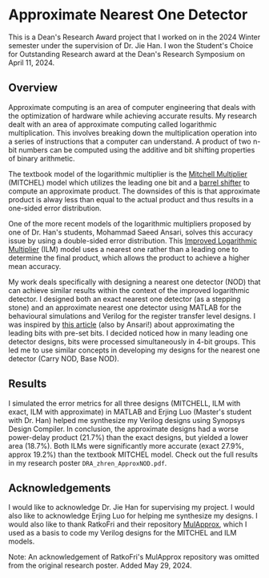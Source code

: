 # Approximate Nearest One Detector
This is a Dean's Research Award project that I worked on in the 2024 Winter semester under the supervision of Dr. Jie Han. I won the Student's Choice for Outstanding Research award at the Dean's Research Symposium on April 11, 2024.

## Overview
Approximate computing is an area of computer engineering that deals with the optimization of hardware while achieving accurate results. My research dealt with an area of approximate computing called logarithmic multiplication. This involves breaking down the multiplication operation into a series of instructions that a computer can understand. A product of two n-bit numbers can be computed using the additive and bit shifting properties of binary arithmetic.

The textbook model of the logarithmic multiplier is the [Mitchell Multiplier](https://ieeexplore.ieee.org/document/5219391) (MITCHEL) model which utilizes the leading one bit and a [barrel shifter](https://en.wikipedia.org/wiki/Barrel_shifter) to compute an approximate product. The downsides of this is that approximate product is alway less than equal to the actual product and thus results in a one-sided error distribution.

One of the more recent models of the logarithmic multipliers proposed by one of Dr. Han's students, Mohammad Saeed Ansari, solves this accuracy issue by using a double-sided error distribution. This [Improved Logarithmic Multiplier](https://ieeexplore.ieee.org/abstract/document/9086744) (ILM) model uses a nearest one rather than a leading one to determine the final product, which allows the product to achieve a higher mean accuracy.

My work deals specifically with designing a nearest one detector (NOD) that can achieve similar results within the context of the improved logarithmic detector. I designed both an exact nearest one detector (as a stepping stone) and an approximate nearest one detector using MATLAB for the behavioural simulations and Verilog for the register transfer level designs. I was inspired by [this article](http://www.ece.ualberta.ca/~jhan8/publications/1570528628.pdf) (also by Ansari!) about approximating the leading bits with pre-set bits. I decided noticed how in many leading one detector designs, bits were processed simultaneously in 4-bit groups. This led me to use similar concepts in developing my designs for the nearest one detector (Carry NOD, Base NOD).

## Results
I simulated the error metrics for all three designs (MITCHELL, ILM with exact, ILM with approximate) in MATLAB and Erjing Luo (Master's student with Dr. Han) helped me synthesize my Verilog designs using Synopsys Design Compiler. In conclusion, the approximate designs had a worse power-delay product (21.7%) than the exact designs, but yielded a lower area (18.7%). Both ILMs were significantly more accurate (exact 27.9%, approx 19.2%) than the textbook MITCHEL model. Check out the full results in my research poster ```DRA_zhren_ApproxNOD.pdf```.

## Acknowledgements
I would like to acknowledge Dr. Jie Han for supervising my project. I would also like to acknowledge Erjing Luo for helping me synthesize my designs. I would also like to thank RatkoFri and their repository [MulApprox](https://github.com/RatkoFri/MulApprox), which I used as a basis to code my Verilog designs for the MITCHEL and ILM models.

Note: An acknowledgement of RatkoFri's MulApprox repository was omitted from the original research poster. Added May 29, 2024.
